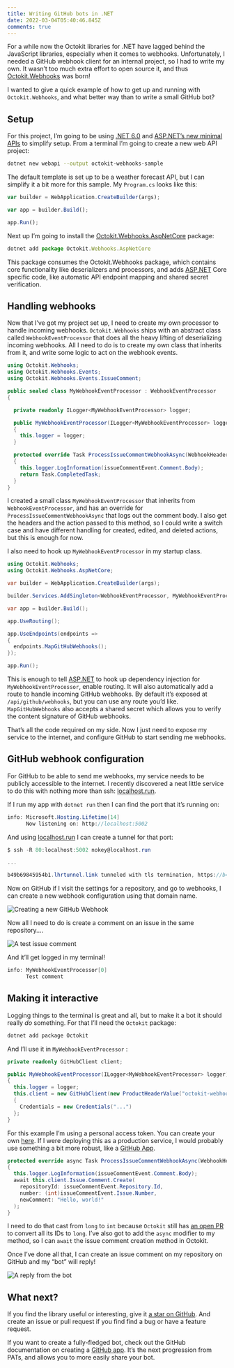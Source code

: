```yaml
---
title: Writing GitHub bots in .NET
date: 2022-03-04T05:40:46.845Z
comments: true
---
```

For a while now the Octokit libraries for .NET have lagged behind the JavaScript libraries, especially when it comes to webhooks. Unfortunately, I needed a GitHub webhook client for an internal project, so I had to write my own. It wasn’t too much extra effort to open source it, and thus [Octokit.Webhooks](https://github.com/octokit/webhooks.net) was born!

I wanted to give a quick example of how to get up and running with `Octokit.Webhooks`, and what better way than to write a small GitHub bot?

## Setup

For this project, I’m going to be using [.NET 6.0](https://dotnet.microsoft.com/en-us/download/dotnet/6.0) and [ASP.NET’s new minimal APIs](https://docs.microsoft.com/en-us/aspnet/core/fundamentals/minimal-apis?view=aspnetcore-6.0) to simplify setup. From a terminal I’m going to create a new web API project:

```bash
dotnet new webapi --output octokit-webhooks-sample
```

The default template is set up to be a weather forecast API, but I can simplify it a bit more for this sample. My `Program.cs` looks like this:

```jsx
var builder = WebApplication.CreateBuilder(args);

var app = builder.Build();

app.Run();
```

Next up I’m going to install the [Octokit.Webhooks.AspNetCore](https://www.nuget.org/packages/Octokit.Webhooks.AspNetCore/) package:

```jsx
dotnet add package Octokit.Webhooks.AspNetCore
```

This package consumes the Octokit.Webhooks package, which contains core functionality like deserializers and processors, and adds [ASP.NET](http://ASP.NET) Core specific code, like automatic API endpoint mapping and shared secret verification.

## Handling webhooks

Now that I’ve got my project set up, I need to create my own processor to handle incoming webhooks. `Octokit.Webhooks` ships with an abstract class called `WebhookEventProcessor` that does all the heavy lifting of deserializing incoming webhooks. All I need to do is to create my own class that inherits from it, and write some logic to act on the webhook events.

```csharp
using Octokit.Webhooks;
using Octokit.Webhooks.Events;
using Octokit.Webhooks.Events.IssueComment;

public sealed class MyWebhookEventProcessor : WebhookEventProcessor
{

  private readonly ILogger<MyWebhookEventProcessor> logger;

  public MyWebhookEventProcessor(ILogger<MyWebhookEventProcessor> logger)
  {
    this.logger = logger;
  }

  protected override Task ProcessIssueCommentWebhookAsync(WebhookHeaders headers, IssueCommentEvent issueCommentEvent, IssueCommentAction action)
  {
    this.logger.LogInformation(issueCommentEvent.Comment.Body);
    return Task.CompletedTask;
  }
}
```

I created a small class `MyWebhookEventProcessor` that inherits from `WebhookEventProcessor`, and has an override for `ProcessIssueCommentWebhookAsync` that logs out the comment body. I also get the headers and the action passed to this method, so I could write a switch case and have different handling for created, edited, and deleted actions, but this is enough for now.

I also need to hook up `MyWebhookEventProcessor` in my startup class. 

```csharp
using Octokit.Webhooks;
using Octokit.Webhooks.AspNetCore;

var builder = WebApplication.CreateBuilder(args);

builder.Services.AddSingleton<WebhookEventProcessor, MyWebhookEventProcessor>();

var app = builder.Build();

app.UseRouting();

app.UseEndpoints(endpoints =>
{
  endpoints.MapGitHubWebhooks();
});

app.Run();
```

This is enough to tell [ASP.NET](http://ASP.NET) to hook up dependency injection for `MyWebhookEventProcessor`, enable routing. It will also automatically add a route to handle incoming GitHub webhooks. By default it’s exposed at `/api/github/webhooks`, but you can use any route you’d like. `MapGitHubWebhooks` also accepts a shared secret which allows you to verify the content signature of GitHub webhooks.

That’s all the code required on my side. Now I just need to expose my service to the internet, and configure GitHub to start sending me webhooks.

## GitHub webhook configuration

For GitHub to be able to send me webhooks, my service needs to be publicly accessible to the internet. I recently discovered a neat little service to do this with nothing more than ssh: [localhost.run](https://localhost.run/).

If I run my app with `dotnet run` then I can find the port that it’s running on:

```csharp
info: Microsoft.Hosting.Lifetime[14]
      Now listening on: http://localhost:5002
```

And using [localhost.run](http://localhost.run) I can create a tunnel for that port:

```csharp
$ ssh -R 80:localhost:5002 nokey@localhost.run

...

b49b69845954b1.lhrtunnel.link tunneled with tls termination, https://b49b69845954b1.lhrtunnel.link
```

Now on GitHub if I visit the settings for a repository, and go to webhooks, I can create a new webhook configuration using that domain name.

![Creating a new GitHub Webhook](img/github-new-webhook.png)

Now all I need to do is create a comment on an issue in the same repository....

![A test issue comment](img/new-github-comment.png)

And it’ll get logged in my terminal!

```csharp
info: MyWebhookEventProcessor[0]
      Test comment
```

## Making it interactive

Logging things to the terminal is great and all, but to make it a bot it should really *do* something. For that I’ll need the `Octokit` package:

```csharp
dotnet add package Octokit
```

And I’ll use it in `MyWebhookEventProcessor` :

```csharp
private readonly GitHubClient client;

public MyWebhookEventProcessor(ILogger<MyWebhookEventProcessor> logger)
{
  this.logger = logger;
  this.client = new GitHubClient(new ProductHeaderValue("octokit-webhooks-sample"))
  {
    Credentials = new Credentials("...")
  };
}
```

For this example I’m using a personal access token. You can create your own [here](https://github.com/settings/tokens). If I were deploying this as a production service, I would probably use something a bit more robust, like a [GitHub App](https://docs.github.com/en/developers/apps/building-github-apps/authenticating-with-github-apps).

```csharp
protected override async Task ProcessIssueCommentWebhookAsync(WebhookHeaders headers, IssueCommentEvent issueCommentEvent, IssueCommentAction action)
{
  this.logger.LogInformation(issueCommentEvent.Comment.Body);
  await this.client.Issue.Comment.Create(
    repositoryId: issueCommentEvent.Repository.Id,
    number: (int)issueCommentEvent.Issue.Number,
    newComment: "Hello, world!"
  );
}
```

I need to do that cast from `long` to `int` because `Octokit` still has [an open PR](https://github.com/octokit/octokit.net/pull/2352) to convert all its IDs to `long`. I’ve also got to add the `async` modifier to my method, so I can `await` the issue comment creation method in Octokit.

Once I’ve done all that, I can create an issue comment on my repository on GitHub and my “bot” will reply!

![A reply from the bot](img/github-bot-reply.png)

## What next?

If you find the library useful or interesting, give it [a star on GitHub](https://github.com/octokit/webhooks.net). And create an issue or pull request if you find find a bug or have a feature request.

If you want to create a fully-fledged bot, check out the GitHub documentation on creating a [GitHub app](https://docs.github.com/en/developers/apps/building-github-apps/creating-a-github-app). It’s the next progression from PATs, and allows you to more easily share your bot.